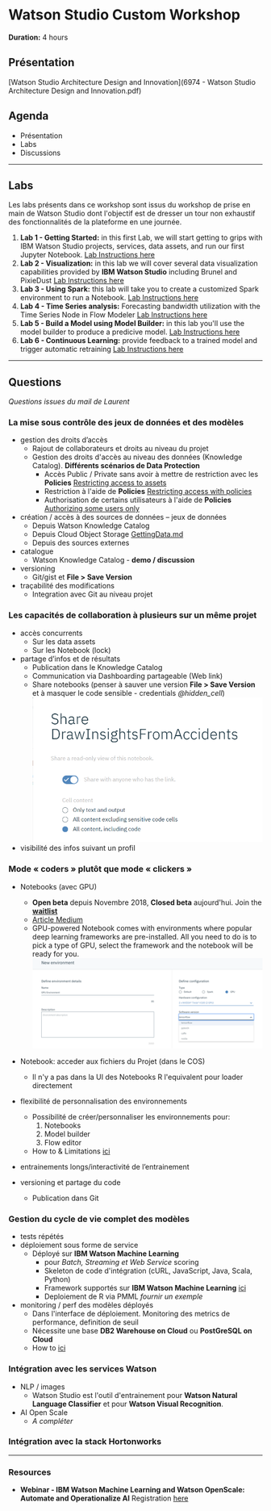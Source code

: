 # Watson Studio Custom Workshop
**Duration:** 4 hours

## Présentation
[Watson Studio Architecture Design and Innovation](6974 - Watson Studio Architecture Design and Innovation.pdf)

## Agenda
+ Présentation
+ Labs
+ Discussions

---

## Labs
Les labs présents dans ce workshop sont issus du workshop de prise en main de Watson Studio dont l'objectif est de dresser un tour non exhaustif des fonctionnalités de la plateforme en une journée.

1. **Lab 1 - Getting Started:** in this first Lab, we will start getting to grips with IBM Watson Studio projects, services, data assets, and run our first Jupyter Notebook.
[Lab Instructions here](Lab1-GettingStarted/Lab1-GettingStarted.md)
2. **Lab 2 - Visualization:** in this lab we will cover several data visualization capabilities provided by **IBM Watson Studio** including Brunel and PixieDust
[Lab Instructions here](Lab2-Visualizations/Lab2-Visualization.md)
3. **Lab 3 - Using Spark:** this lab will take you to create a customized Spark environment to run a Notebook.
[Lab Instructions here](Lab3-Spark/Lab3-Spark.md)
4. **Lab 4 - Time Series analysis:** Forecasting bandwidth utilization with the Time Series Node in Flow Modeler
[Lab Instructions here](Lab4-TimeSeries/Lab4_TimeSeries.md)
5. **Lab 5 - Build a Model using Model Builder:** in this lab you'll use the model builder to produce a predicive model.
[Lab Instructions here](Lab5-WatsonML/Lab5-WatsonML_Churn.md)
6. **Lab 6 - Continuous Learning:** provide feedback to a trained model and trigger automatic retraining
[Lab Instructions here](Lab7-WMLContinuousLearning/Lab7-WMLContinuousLearning.md)

---

## Questions  

_Questions issues du mail de Laurent_
### La mise sous contrôle des jeux de données et des modèles
+ gestion des droits d’accès
    + Rajout de collaborateurs et droits au niveau du projet
    + Gestion des droits d'accès au niveau des données (Knowledge Catalog). **Différents scénarios de Data Protection**
      + Accès Public / Private sans avoir à mettre de restriction avec les **Policies** [Restricting access to assets](https://dataplatform.cloud.ibm.com/docs/content/wsj/governance/dmg35.html?audience=wdp&context=analytics)
      + Restriction à l'aide de **Policies**
      [Restricting access with policies](https://dataplatform.cloud.ibm.com/docs/content/wsj/governance/dmg36.html?audience=wdp&context=analytics)
      + Authorisation de certains utilisateurs à l'aide de **Policies** [Authorizing some users only](https://dataplatform.cloud.ibm.com/docs/content/wsj/governance/dmg42.html?audience=wdp&context=analytics)
+ création / accès à des sources de données – jeux de données
    + Depuis Watson Knowledge Catalog
    + Depuis Cloud Object Storage [GettingData.md](GettingData.md)
    + Depuis des sources externes
+ catalogue
    + Watson Knowledge Catalog - **demo / discussion**  
+ versioning
    + Git/gist et **File > Save Version**
+ traçabilité des modifications
    + Integration avec Git au niveau projet

### Les capacités de collaboration à plusieurs sur un même projet
+ accès concurrents
    + Sur les data assets
    + Sur les Notebook (lock)
+ partage d’infos et de résultats
    + Publication dans le Knowledge Catalog
    + Communication via Dashboarding partageable (Web link)
    + Share notebooks (penser à sauver une version **File > Save Version** et à masquer le code sensible - credentials *@hidden_cell*)![](assets/markdown-img-paste-20190318231934465.png)
+ visibilité des infos suivant un profil

### Mode « coders » plutôt que mode « clickers »
+ Notebooks (avec GPU)
    + **Open beta** depuis Novembre 2018, **Closed beta** aujourd'hui. Join the **[waitlist](https://datasciencex.typeform.com/to/oQg9G7)**
    + [Article Medium](https://medium.com/ibm-watson/gpu-powered-notebook-is-coming-to-watson-studio-56876f60c056)
    + GPU-powered Notebook comes with environments where popular deep learning frameworks are pre-installed. All you need to do is to pick a type of GPU, select the framework and the notebook will be ready for you.
    ![](assets/markdown-img-paste-20190318234102919.png)
+ Notebook: acceder aux fichiers du Projet (dans le COS)
    + Il n'y a pas dans la UI des Notebooks R l'equivalent pour loader directement

+ flexibilité de personnalisation des environnements
    + Possibilité de créer/personnaliser les environnements pour:
      1. Notebooks
      2. Model builder
      3. Flow editor
    + How to & Limitations [ici](https://dataplatform.cloud.ibm.com/docs/content/wsj/analyze-data/create-customize-env-definition.html?audience=wdp&context=analytics)

+ entrainements longs/interactivité de l’entrainement
+ versioning et partage du code
    + Publication dans Git

### Gestion du cycle de vie complet des modèles
+ tests répétés
+ déploiement sous forme de service
  + Déployé sur **IBM Watson Machine Learning**
    + pour *Batch, Streaming et Web Service* scoring
    + Skeleton de code d'intégration (cURL, JavaScript, Java, Scala, Python)
    + Framework supportés sur **IBM Watson Machine Learning** [ici](https://dataplatform.cloud.ibm.com/docs/content/wsj/analyze-data/pm_service_supported_frameworks.html?audience=wdp&context=analytics)
    + Deploiement de R via PMML *fournir un exemple*
+ monitoring / perf des modèles déployés
  + Dans l'interface de déploiement. Monitoring des metrics de performance, definition de seuil
  + Nécessite une base **DB2 Warehouse on Cloud** ou **PostGreSQL on Cloud**
  + How to [ici](https://dataplatform.cloud.ibm.com/docs/content/wsj/analyze-data/ml-continuous-learning.html?audience=wdp&context=analytics)

### Intégration avec les services Watson
+ NLP / images
  + Watson Studio est l'outil d'entrainement pour **Watson Natural Language Classifier** et pour **Watson Visual Recognition**.
+ AI Open Scale
  + *A compléter*

### Intégration avec la stack Hortonworks

---
### Resources
+ **Webinar - IBM Watson Machine Learning and Watson OpenScale: Automate and Operationalize AI** Registration [here](https://event.on24.com/eventRegistration/EventLobbyServlet?target=reg20.jsp&partnerref=newsletter&eventid=1916519&sessionid=1&key=2A14FE34B6ACA058F5A9B0D112D1FEA0&regTag=&sourcepage=register)
